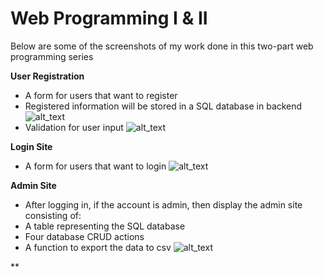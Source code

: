 # Web Programming I & II

Below are some of the screenshots of my work done in this two-part web programming series

**User Registration**
* A form for users that want to register
* Registered information will be stored in a SQL database in backend
![alt_text](https://github.com/Jengworks/Web-Programming-I-and-II/blob/master/register/look.png)
* Validation for user input
![alt_text](https://github.com/Jengworks/Web-Programming-I-and-II/blob/master/register/validation.png)

**Login Site**
* A form for users that want to login
![alt_text](https://github.com/Jengworks/Web-Programming-I-and-II/blob/master/login/login.png)

**Admin Site**
  * After logging in, if the account is admin, then display the admin site consisting of:
  * A table representing the SQL database
  * Four database CRUD actions
  * A function to export the data to csv
![alt_text](https://github.com/Jengworks/Web-Programming-I-and-II/blob/master/admin/admin.png)

**
